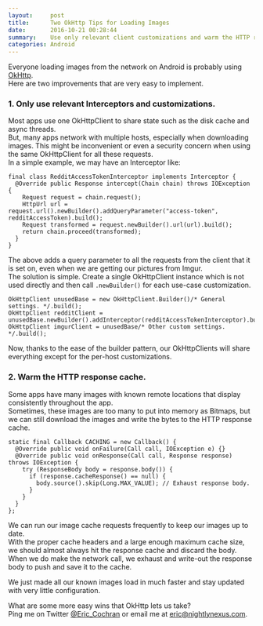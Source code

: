 ```yaml
---
layout:     post
title:      Two OkHttp Tips for Loading Images
date:       2016-10-21 00:28:44
summary:    Use only relevant client customizations and warm the HTTP response cache.
categories: Android
---
```

Everyone loading images from the network on Android is probably using [OkHttp](https://github.com/square/okhttp).
<br/>Here are two improvements that are very easy to implement.

### 1. Only use relevant Interceptors and customizations.

Most apps use one OkHttpClient to share state such as the disk cache and async threads.
<br/>But, many apps network with multiple hosts, especially when downloading images. This might be inconvenient or even a security concern when using the same OkHttpClient for all these requests.
<br/>In a simple example, we may have an Interceptor like:

~~~
final class RedditAccessTokenInterceptor implements Interceptor {
  @Override public Response intercept(Chain chain) throws IOException {
    Request request = chain.request();
    HttpUrl url = request.url().newBuilder().addQueryParameter("access-token", redditAccessToken).build();
    Request transformed = request.newBuilder().url(url).build();
    return chain.proceed(transformed);
  }
}
~~~

The above adds a query parameter to all the requests from the client that it is set on, even when we are getting our pictures from Imgur.
<br/>The solution is simple. Create a single OkHttpClient instance which is not used directly and then call `.newBuilder()` for each use-case customization.

~~~
OkHttpClient unusedBase = new OkHttpClient.Builder()/* General settings. */.build();
OkHttpClient redditClient = unusedBase.newBuilder().addInterceptor(redditAccessTokenInterceptor).build();
OkHttpClient imgurClient = unusedBase/* Other custom settings. */.build();
~~~

Now, thanks to the ease of the builder pattern, our OkHttpClients will share everything except for the per-host customizations.

### 2. Warm the HTTP response cache.

Some apps have many images with known remote locations that display consistently throughout the app.
<br/>Sometimes, these images are too many to put into memory as Bitmaps, but we can still download the images and write the bytes to the HTTP response cache.

~~~
static final Callback CACHING = new Callback() {
  @Override public void onFailure(Call call, IOException e) {}
  @Override public void onResponse(Call call, Response response) throws IOException {
    try (ResponseBody body = response.body()) {
      if (response.cacheResponse() == null) {
        body.source().skip(Long.MAX_VALUE); // Exhaust response body.
      }
    }
  }
};
~~~

We can run our image cache requests frequently to keep our images up to date.
<br/>With the proper cache headers and a large enough maximum cache size, we should almost always hit the response cache and discard the body.
<br/>When we do make the network call, we exhaust and write-out the response body to push and save it to the cache.

We just made all our known images load in much faster and stay updated with very little configuration.

What are some more easy wins that OkHttp lets us take?
<br/>Ping me on Twitter [@Eric_Cochran](https://twitter.com/Eric_Cochran) or email me at [eric@nightlynexus.com](mailto:eric@nightlynexus.com).
